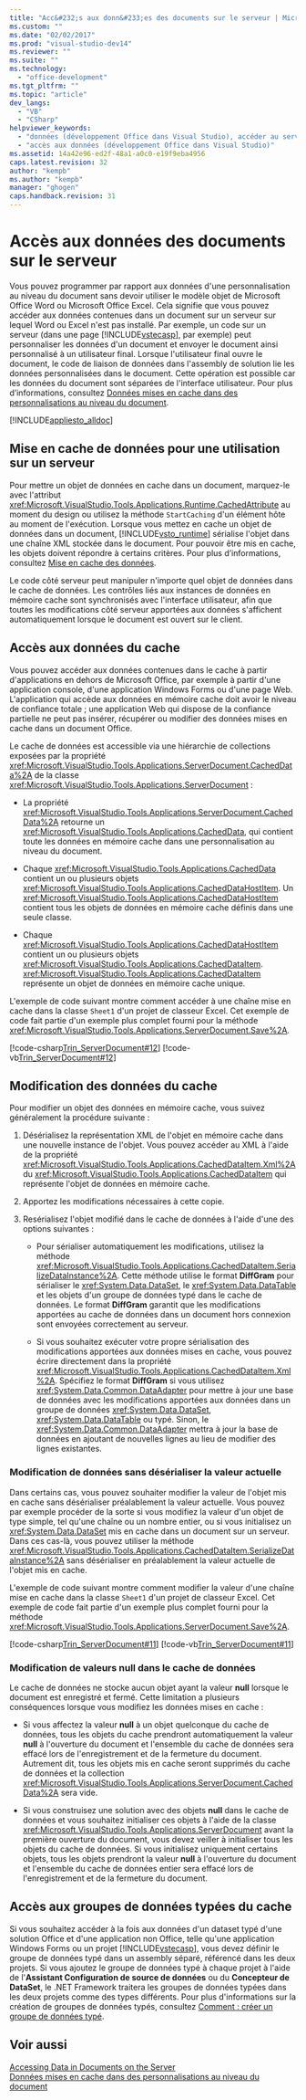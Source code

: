 ```yaml
---
title: "Acc&#232;s aux donn&#233;es des documents sur le serveur | Microsoft Docs"
ms.custom: ""
ms.date: "02/02/2017"
ms.prod: "visual-studio-dev14"
ms.reviewer: ""
ms.suite: ""
ms.technology: 
  - "office-development"
ms.tgt_pltfrm: ""
ms.topic: "article"
dev_langs: 
  - "VB"
  - "CSharp"
helpviewer_keywords: 
  - "données (développement Office dans Visual Studio), accéder au serveur"
  - "accès aux données (développement Office dans Visual Studio)"
ms.assetid: 14a42e96-ed2f-48a1-a0c0-e19f9eba4956
caps.latest.revision: 32
author: "kempb"
ms.author: "kempb"
manager: "ghogen"
caps.handback.revision: 31
---
```

# Acc&#232;s aux donn&#233;es des documents sur le serveur
  Vous pouvez programmer par rapport aux données d'une personnalisation au niveau du document sans devoir utiliser le modèle objet de Microsoft Office Word ou Microsoft Office Excel.  Cela signifie que vous pouvez accéder aux données contenues dans un document sur un serveur sur lequel Word ou Excel n'est pas installé.  Par exemple, un code sur un serveur \(dans une page [!INCLUDE[vstecasp](../sharepoint/includes/vstecasp-md.md)], par exemple\) peut personnaliser les données d'un document et envoyer le document ainsi personnalisé à un utilisateur final.  Lorsque l'utilisateur final ouvre le document, le code de liaison de données dans l'assembly de solution lie les données personnalisées dans le document.  Cette opération est possible car les données du document sont séparées de l'interface utilisateur.  Pour plus d’informations, consultez [Données mises en cache dans des personnalisations au niveau du document](../vsto/cached-data-in-document-level-customizations.md).  
  
 [!INCLUDE[appliesto_alldoc](../vsto/includes/appliesto-alldoc-md.md)]  
  
## Mise en cache de données pour une utilisation sur un serveur  
 Pour mettre un objet de données en cache dans un document, marquez\-le avec l'attribut <xref:Microsoft.VisualStudio.Tools.Applications.Runtime.CachedAttribute> au moment du design ou utilisez la méthode `StartCaching` d'un élément hôte au moment de l'exécution.  Lorsque vous mettez en cache un objet de données dans un document, [!INCLUDE[vsto_runtime](../vsto/includes/vsto-runtime-md.md)] sérialise l'objet dans une chaîne XML stockée dans le document.  Pour pouvoir être mis en cache, les objets doivent répondre à certains critères.  Pour plus d’informations, consultez [Mise en cache des données](../vsto/caching-data.md).  
  
 Le code côté serveur peut manipuler n'importe quel objet de données dans le cache de données.  Les contrôles liés aux instances de données en mémoire cache sont synchronisés avec l'interface utilisateur, afin que toutes les modifications côté serveur apportées aux données s'affichent automatiquement lorsque le document est ouvert sur le client.  
  
## Accès aux données du cache  
 Vous pouvez accéder aux données contenues dans le cache à partir d'applications en dehors de Microsoft Office, par exemple à partir d'une application console, d'une application Windows Forms ou d'une page Web.  L'application qui accède aux données en mémoire cache doit avoir le niveau de confiance totale ; une application Web qui dispose de la confiance partielle ne peut pas insérer, récupérer ou modifier des données mises en cache dans un document Office.  
  
 Le cache de données est accessible via une hiérarchie de collections exposées par la propriété <xref:Microsoft.VisualStudio.Tools.Applications.ServerDocument.CachedData%2A> de la classe <xref:Microsoft.VisualStudio.Tools.Applications.ServerDocument> :  
  
-   La propriété <xref:Microsoft.VisualStudio.Tools.Applications.ServerDocument.CachedData%2A> retourne un <xref:Microsoft.VisualStudio.Tools.Applications.CachedData>, qui contient toute les données en mémoire cache dans une personnalisation au niveau du document.  
  
-   Chaque <xref:Microsoft.VisualStudio.Tools.Applications.CachedData> contient un ou plusieurs objets <xref:Microsoft.VisualStudio.Tools.Applications.CachedDataHostItem>.  Un <xref:Microsoft.VisualStudio.Tools.Applications.CachedDataHostItem> contient tous les objets de données en mémoire cache définis dans une seule classe.  
  
-   Chaque <xref:Microsoft.VisualStudio.Tools.Applications.CachedDataHostItem> contient un ou plusieurs objets <xref:Microsoft.VisualStudio.Tools.Applications.CachedDataItem>.  <xref:Microsoft.VisualStudio.Tools.Applications.CachedDataItem> représente un objet de données en mémoire cache unique.  
  
 L'exemple de code suivant montre comment accéder à une chaîne mise en cache dans la classe `Sheet1` d'un projet de classeur Excel.  Cet exemple de code fait partie d'un exemple plus complet fourni pour la méthode <xref:Microsoft.VisualStudio.Tools.Applications.ServerDocument.Save%2A>.  
  
 [!code-csharp[Trin_ServerDocument#12](../snippets/csharp/VS_Snippets_OfficeSP/Trin_ServerDocument/CS/Form1.cs#12)]
 [!code-vb[Trin_ServerDocument#12](../snippets/visualbasic/VS_Snippets_OfficeSP/Trin_ServerDocument/VB/Form1.vb#12)]  
  
## Modification des données du cache  
 Pour modifier un objet des données en mémoire cache, vous suivez généralement la procédure suivante :  
  
1.  Désérialisez la représentation XML de l'objet en mémoire cache dans une nouvelle instance de l'objet.  Vous pouvez accéder au XML à l'aide de la propriété <xref:Microsoft.VisualStudio.Tools.Applications.CachedDataItem.Xml%2A> du <xref:Microsoft.VisualStudio.Tools.Applications.CachedDataItem> qui représente l'objet de données en mémoire cache.  
  
2.  Apportez les modifications nécessaires à cette copie.  
  
3.  Resérialisez l'objet modifié dans le cache de données à l'aide d'une des options suivantes :  
  
    -   Pour sérialiser automatiquement les modifications, utilisez la méthode <xref:Microsoft.VisualStudio.Tools.Applications.CachedDataItem.SerializeDataInstance%2A>.  Cette méthode utilise le format **DiffGram** pour sérialiser le <xref:System.Data.DataSet>, le <xref:System.Data.DataTable> et les objets d'un groupe de données typé dans le cache de données.  Le format **DiffGram** garantit que les modifications apportées au cache de données dans un document hors connexion sont envoyées correctement au serveur.  
  
    -   Si vous souhaitez exécuter votre propre sérialisation des modifications apportées aux données mises en cache, vous pouvez écrire directement dans la propriété <xref:Microsoft.VisualStudio.Tools.Applications.CachedDataItem.Xml%2A>.  Spécifiez le format **DiffGram** si vous utilisez <xref:System.Data.Common.DataAdapter> pour mettre à jour une base de données avec les modifications apportées aux données dans un groupe de données <xref:System.Data.DataSet>, <xref:System.Data.DataTable> ou typé.  Sinon, le <xref:System.Data.Common.DataAdapter> mettra à jour la base de données en ajoutant de nouvelles lignes au lieu de modifier des lignes existantes.  
  
### Modification de données sans désérialiser la valeur actuelle  
 Dans certains cas, vous pouvez souhaiter modifier la valeur de l'objet mis en cache sans désérialiser préalablement la valeur actuelle.  Vous pouvez par exemple procéder de la sorte si vous modifiez la valeur d'un objet de type simple, tel qu'une chaîne ou un nombre entier, ou si vous initialisez un <xref:System.Data.DataSet> mis en cache dans un document sur un serveur.  Dans ces cas\-là, vous pouvez utiliser la méthode <xref:Microsoft.VisualStudio.Tools.Applications.CachedDataItem.SerializeDataInstance%2A> sans désérialiser en préalablement la valeur actuelle de l'objet mis en cache.  
  
 L'exemple de code suivant montre comment modifier la valeur d'une chaîne mise en cache dans la classe `Sheet1` d'un projet de classeur Excel.  Cet exemple de code fait partie d'un exemple plus complet fourni pour la méthode <xref:Microsoft.VisualStudio.Tools.Applications.ServerDocument.Save%2A>.  
  
 [!code-csharp[Trin_ServerDocument#11](../snippets/csharp/VS_Snippets_OfficeSP/Trin_ServerDocument/CS/Form1.cs#11)]
 [!code-vb[Trin_ServerDocument#11](../snippets/visualbasic/VS_Snippets_OfficeSP/Trin_ServerDocument/VB/Form1.vb#11)]  
  
### Modification de valeurs null dans le cache de données  
 Le cache de données ne stocke aucun objet ayant la valeur **null** lorsque le document est enregistré et fermé.  Cette limitation a plusieurs conséquences lorsque vous modifiez les données mises en cache :  
  
-   Si vous affectez la valeur **null** à un objet quelconque du cache de données, tous les objets du cache prendront automatiquement la valeur **null** à l'ouverture du document et l'ensemble du cache de données sera effacé lors de l'enregistrement et de la fermeture du document.  Autrement dit, tous les objets mis en cache seront supprimés du cache de données et la collection <xref:Microsoft.VisualStudio.Tools.Applications.ServerDocument.CachedData%2A> sera vide.  
  
-   Si vous construisez une solution avec des objets **null** dans le cache de données et vous souhaitez initialiser ces objets à l'aide de la classe <xref:Microsoft.VisualStudio.Tools.Applications.ServerDocument> avant la première ouverture du document, vous devez veiller à initialiser tous les objets du cache de données.  Si vous initialisez uniquement certains objets, tous les objets prendront la valeur **null** à l'ouverture du document et l'ensemble du cache de données entier sera effacé lors de l'enregistrement et de la fermeture du document.  
  
## Accès aux groupes de données typées du cache  
 Si vous souhaitez accéder à la fois aux données d'un dataset typé d'une solution Office et d'une application non Office, telle qu'une application Windows Forms ou un projet [!INCLUDE[vstecasp](../sharepoint/includes/vstecasp-md.md)], vous devez définir le groupe de données typé dans un assembly séparé, référencé dans les deux projets.  Si vous ajoutez le groupe de données typé à chaque projet à l'aide de l'**Assistant Configuration de source de données** ou du **Concepteur de DataSet**, le .NET Framework traitera les groupes de données typées dans les deux projets comme des types différents.  Pour plus d'informations sur la création de groupes de données typés, consultez [Comment : créer un groupe de données typé](../Topic/Creating%20and%20configuring%20datasets%20in%20Visual%20Studio.md).  
  
## Voir aussi  
 [Accessing Data in Documents on the Server](../vsto/accessing-data-in-documents-on-the-server.md)   
 [Données mises en cache dans des personnalisations au niveau du document](../vsto/cached-data-in-document-level-customizations.md)  
  
  